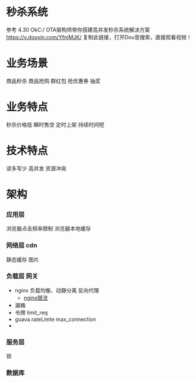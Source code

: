 # 秒杀系统

参考 4.30 OkC:/ OTA架构师带你搭建高并发秒杀系统解决方案  https://v.douyin.com/YfnjMJK/ 复制此链接，打开Dou音搜索，直接观看视频！

# 业务场景

商品秒杀
商品抢购
群红包
抢优惠券
抽奖

# 业务特点

秒杀价格低
瞬时售空
定时上架
持续时间短

# 技术特点

读多写少
高并发
资源冲突

# 架构

### 应用层

浏览器点击频率限制 浏览器本地缓存

### 网络层 cdn

静态缓存 图片

### 负载层 网关

- nginx 负载均衡、动静分离 反向代理
    - [nginx限流](https://blog.csdn.net/lt326030434/article/details/122989403)
- 漏桶
- 令牌 limit_req
- guava.rateLimte
max_connection
- 

### 服务层
锁

### 数据库




